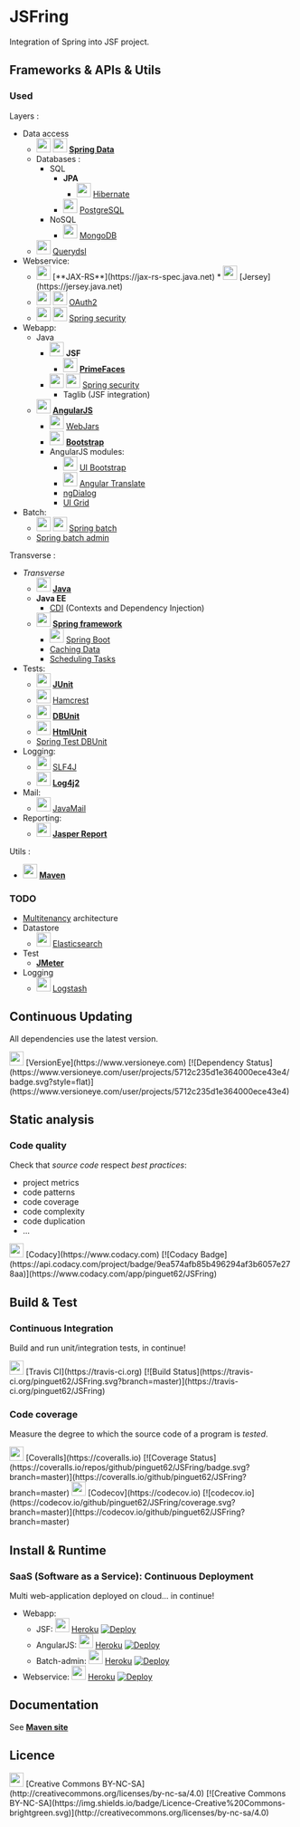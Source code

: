 ﻿# JSFring

Integration of Spring into JSF project.

## Frameworks & APIs & Utils

### Used

Layers :
* Data access
	* <img src="https://upload.wikimedia.org/wikipedia/fr/d/d0/Spring_framework.png" height="25" /> <img src="https://www.javacodegeeks.com/wp-content/uploads/2014/07/spring-data-project.png" height="25" /> [**Spring Data**](http://projects.spring.io/spring-data)
	* Databases :
		* SQL
			* **JPA**
				* <img src="http://static.jboss.org/hibernate/images/hibernate_logo_whitebkg_200px.png" height="25" /> [Hibernate](http://hibernate.org)
			* <img src="https://upload.wikimedia.org/wikipedia/commons/thumb/2/29/Postgresql_elephant.svg/langfr-540px-Postgresql_elephant.svg.png" height="25" /> [PostgreSQL](http://www.postgresql.org)
		* NoSQL
			* <img src="https://www.mongodb.org/assets/global/mongodb-logo-web-tagline-99280fe76cc002a93d023901c1a05df8b621f1c893084a580dee83de9be96630.png" height="25" /> [MongoDB](https://www.mongodb.org)
	* <img src="http://devrates.com/project/logo/337129" height="25" /> [Querydsl](http://www.querydsl.com)
* Webservice:
	* <img src="http://www.mkyong.com/wp-content/uploads/2011/07/jaxrs-tutorials.gif" height="25" />
		[**JAX-RS**](https://jax-rs-spec.java.net)
		* <img src="https://jersey.java.net/images/jersey_logo.png" height="25" />
			[Jersey](https://jersey.java.net)
	* <img src="http://oauth.net/images/oauth-2-sm.png" height="25" /> <img src="https://upload.wikimedia.org/wikipedia/fr/d/d0/Spring_framework.png" height="25" /> [OAuth2](http://oauth.net/2)
	* <img src="https://upload.wikimedia.org/wikipedia/fr/d/d0/Spring_framework.png" height="25" /> <img src="https://www.javacodegeeks.com/wp-content/uploads/2014/07/spring-security-project.png" height="25" /> [Spring security](http://projects.spring.io/spring-security)
* Webapp:
	* Java
		* <img src="https://upload.wikimedia.org/wikipedia/en/thumb/7/75/20110510-jsf-logo.tiff/lossless-page1-320px-20110510-jsf-logo.tiff.png" height="25" /> **JSF**
			* <img src="http://www.primefaces.org/images/logo.png" height="25" /> [**PrimeFaces**](http://primefaces.org)
		* <img src="https://upload.wikimedia.org/wikipedia/fr/d/d0/Spring_framework.png" height="25" /> <img src="https://www.javacodegeeks.com/wp-content/uploads/2014/07/spring-security-project.png" height="25" /> [Spring security](http://projects.spring.io/spring-security)
			* Taglib (JSF integration)
	* <img src="https://angularjs.org/img/AngularJS-large.png" height="25" /> [**AngularJS**](https://angularjs.org)
		* <img src="http://www.webjars.org/assets/logo.png" height="25" /> [WebJars](http://www.webjars.org)
		* <img src="https://upload.wikimedia.org/wikipedia/fr/1/13/TwitterBootstrap.png" height="25" /> [**Bootstrap**](http://getbootstrap.com)
		* AngularJS modules:
			* <img src="http://angular-ui.github.io/bootstrap/assets/favicon.ico" height="25" /> [UI Bootstrap](https://angular-ui.github.io/bootstrap)
			* <img src="https://angular-translate.github.io/img/logo/angular-translate-alternative/angular-translate_alternative_medium2.png" height="25" /> [Angular Translate](https://angular-translate.github.io)
			* [ngDialog](http://ngmodules.org/modules/ngDialog)
			* [UI Grid](http://ui-grid.info)
* Batch:
	* <img src="https://upload.wikimedia.org/wikipedia/fr/d/d0/Spring_framework.png" height="25" /> <img src="https://www.javacodegeeks.com/wp-content/uploads/2014/07/spring-batch-project.png" height="25" /> [Spring batch](http://projects.spring.io/spring-batch)
	* [Spring batch admin](http://docs.spring.io/spring-batch-admin)

Transverse :
* *Transverse*
	* <img src="https://upload.wikimedia.org/wikipedia/en/8/88/Java_logo.png" height="25" /> [**Java**](http://www.oracle.com/technetwork/java/index.html)
	* **Java EE**
		* [CDI](https://docs.oracle.com/javaee/7/tutorial/cdi-basic.htm) (Contexts and Dependency Injection)
	* <img src="https://upload.wikimedia.org/wikipedia/fr/d/d0/Spring_framework.png" height="25" /> [**Spring framework**](http://projects.spring.io/spring-framework)
		* <img src="http://g00glen00b.be/wp-content/uploads/2012/08/spring-boot-logo.png" height="25" /> [Spring Boot](http://projects.spring.io/spring-boot)
		* [Caching Data](https://spring.io/guides/gs/caching)
		* [Scheduling Tasks](https://spring.io/guides/gs/scheduling-tasks)
* Tests:
	* <img src="http://junit.org/images/junit-logo.png" height="25" /> [**JUnit**](http://junit.org)
	* <img src="http://hamcrest.org/images/logo.jpg" height="25" /> [Hamcrest](http://hamcrest.org/JavaHamcrest)
	* <img src="http://dbunit.sourceforge.net/images/dbunit-logo.jpg" height="25" /> [**DBUnit**](http://dbunit.sourceforge.net)
	* <img src="http://htmlunit.sourceforge.net/images/GargoyleSoftwareLogo.jpg" height="25" /> [**HtmlUnit**](http://htmlunit.sourceforge.net/)
	* [Spring Test DBUnit](http://springtestdbunit.github.io/spring-test-dbunit)
* Logging:
	* <img src="http://www.slf4j.org/images/logos/slf4j-logo.jpg" height="25" /> [SLF4J](http://www.slf4j.org)
	* <img src="http://logging.apache.org/log4j/2.x/images/logo.jpg" height="25" /> [**Log4j2**](http://logging.apache.org/log4j/2.x)
* Mail:
	* <img src="https://upload.wikimedia.org/wikipedia/fr/d/d0/Spring_framework.png" height="25" /> [JavaMail](http://www.oracle.com/technetwork/java/javamail/index.html)
* Reporting:
	* <img src="http://community-static.jaspersoft.com/sites/default/files/styles/project_icon/public/projects/icons/js_reports-library_1_rg2.png?itok=YfQKPh7R" height="25" /> [**Jasper Report**](https://community.jaspersoft.com/project/jasperreports-server)

Utils :
* <img src="https://maven.apache.org/images/maven-logo-black-on-white.png" height="25" /> [**Maven**](https://maven.apache.org)

### TODO

* [Multitenancy](https://en.wikipedia.org/wiki/Multitenancy) architecture
* Datastore
	* <img src="http://www.steamulo.com/blobs/com.cardiweb.cardiboxv6.cm.business.Article/3131807079036093132/img/1/fr/logo-elastic.png" height="25" /> [Elasticsearch](https://www.elastic.co/fr)
* Test
	* [**JMeter**](http://jmeter.apache.org)
* Logging
	* <img src="http://logz.io/wp-content/uploads/2015/12/logstash-logo.png" height="25" /> [Logstash](https://www.elastic.co/products/logstash)

## Continuous Updating

All dependencies use the latest version.

<img src="https://www.versioneye.com/assets/verisoneye-logo-small-09d4dc67649e8bb51adc2c37216a341f01306950d556f4024c82c302f259ebda.png" height="25" />
[VersionEye](https://www.versioneye.com)
[![Dependency Status](https://www.versioneye.com/user/projects/5712c235d1e364000ece43e4/badge.svg?style=flat)](https://www.versioneye.com/user/projects/5712c235d1e364000ece43e4)

## Static analysis

### Code quality

Check that *source code* respect *best practices*:
* project metrics
* code patterns
* code coverage
* code complexity
* code duplication
* ...

<img src="https://www.codacy.com/versioned/images/favicon.png" height="25" />
[Codacy](https://www.codacy.com)
[![Codacy Badge](https://api.codacy.com/project/badge/9ea574afb85b496294af3b6057e278aa)](https://www.codacy.com/app/pinguet62/JSFring)

## Build & Test

### Continuous Integration

Build and run unit/integration tests, in continue!

<img src="http://img.photobucket.com/albums/v330/pretendercrazy/travis-an_zpsb8ef2f7e.gif" height="25" />
[Travis CI](https://travis-ci.org)
[![Build Status](https://travis-ci.org/pinguet62/JSFring.svg?branch=master)](https://travis-ci.org/pinguet62/JSFring)

### Code coverage

Measure the degree to which the source code of a program is *tested*.

<img src="https://coveralls.io/favicon.png" height="25" />
[Coveralls](https://coveralls.io)
[![Coverage Status](https://coveralls.io/repos/github/pinguet62/JSFring/badge.svg?branch=master)](https://coveralls.io/github/pinguet62/JSFring?branch=master)


<img src="https://d234q63orb21db.cloudfront.net/9fe342f72c9a347589de9022ee335ed24d278355/media/images/pink.png" height="25" />
[Codecov](https://codecov.io)
[![codecov.io](https://codecov.io/github/pinguet62/JSFring/coverage.svg?branch=master)](https://codecov.io/github/pinguet62/JSFring?branch=master)

## Install & Runtime

### SaaS (Software as a Service): Continuous Deployment

Multi web-application deployed on cloud... in continue!

* Webapp:
	* JSF: <img src="https://d3k90kvix375hb.cloudfront.net/assets/logo-purple.svg" height="25" /> [Heroku](https://www.heroku.com/home) [![Deploy](https://www.herokucdn.com/deploy/button.png)](http://jsfring-webapp-jsf.herokuapp.com)
	* AngularJS: <img src="https://d3k90kvix375hb.cloudfront.net/assets/logo-purple.svg" height="25" /> [Heroku](https://www.heroku.com/home) [![Deploy](https://www.herokucdn.com/deploy/button.png)](http://jsfring-webapp-angularjs.herokuapp.com)
	* Batch-admin: <img src="https://d3k90kvix375hb.cloudfront.net/assets/logo-purple.svg" height="25" /> [Heroku](https://www.heroku.com/home) [![Deploy](https://www.herokucdn.com/deploy/button.png)](http://jsfring-batch-admin.herokuapp.com)
* Webservice: <img src="https://d3k90kvix375hb.cloudfront.net/assets/logo-purple.svg" height="25" /> [Heroku](https://www.heroku.com/home) [![Deploy](https://www.herokucdn.com/deploy/button.png)](http://jsfring-webservice.herokuapp.com)

## Documentation

See [**Maven site**](http://pinguet62.github.io/JSFring)

## Licence

<img src="http://mirrors.creativecommons.org/presskit/buttons/88x31/png/by-nc-sa.png" height="25" />
[Creative Commons BY-NC-SA](http://creativecommons.org/licenses/by-nc-sa/4.0)
[![Creative Commons BY-NC-SA](https://img.shields.io/badge/Licence-Creative%20Commons-brightgreen.svg)](http://creativecommons.org/licenses/by-nc-sa/4.0)
